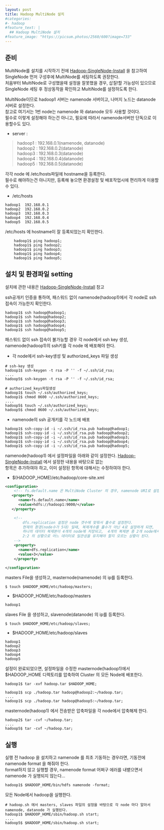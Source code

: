 ```yaml
---
layout: post
title: Hadoop MultiNode 설치
#categories:
#- hadoop
#feature_text: |
  ## Hadoop MultiNode 설치
#feature_image: "https://picsum.photos/2560/600?image=733"
---
```


## 준비
MultiNode를 설치를 시작하기 전에 [Hadoop-SingleNode-Install](/hadoop/2019/11/25/1-hadoop-singlenode-install/) 을 참고하여 SingleNode 먼저 구성후에 MultiNode를 세팅하도록 권장한다.  
처음부터 MultiNode로 구성했을때 설정을 잘못했을 경우, 삽질!할 가능성이 있으므로 SingleNode 세팅 후 정상동작을 확인하고 MultiNode를 설정하도록 한다.


MultiNode이므로  hadoop1 서버는 namenode 서버이고, 나머지 노드는 datanode 서버로 설정한다.  
참고로 여기서는  1번 node는 namenode 와 datanode 모두 사용할 것이다.  
필수로 이렇게 설정해야 하는건 아니고, 필요에 따라서 namenode서버만 단독으로 이용할수도 있다.  

* server : 
> hadoop1 : 192.168.0.1(namenode, datanode)  
> hadoop2 : 192.168.0.2(datanode)  
> hadoop3 : 192.168.0.3(datanode)  
> hadoop4 : 192.168.0.4(datanode)  
> hadoop5 : 192.168.0.5(datanode)  

각각  node 에 /etc/hosts파일에 hostname을 등록한다.  
필수로 해야하는건 아니지만, 등록해 놓으면 환경설정 및 배포작업시에 편리하게 이용할수 있다.  

* /etc/hosts

```shell
hadoop1  192.168.0.1
hadoop2  192.168.0.2
hadoop3  192.168.0.3  
hadoop4  192.168.0.4 
hadoop5  192.168.0.5
```

/etc/hosts 에  hostname이 잘 등록되었는지 확인한다.  

```shell
    hadoop1$ ping hadoop1;
    hadoop1$ ping hadoop2;
    hadoop1$ ping hadoop3;
    hadoop1$ ping hadoop4;
    hadoop1$ ping hadoop5;
```


## 설치 및 환경파일 setting
설치에 관한 내용은 [Hadoop-SingleNode-Install](/hadoop/2019/11/25/hadoop-singlenode-install/) 참고  

ssh공개키 인증을 통하여, 패스워드 없이 namenode(hadoop1)에서 각 node로 ssh 접속이 가능한지 확인한다.  

```shell
hadoop1$ ssh hadoop@hadoop1;
hadoop1$ ssh hadoop@hadoop2;
hadoop1$ ssh hadoop@hadoop3;
hadoop1$ ssh hadoop@hadoop4;
hadoop1$ ssh hadoop@hadoop5;
```

패스워드 없이 ssh 접속이 불가능할 경우 각 node에서 ssh key 생성, namenode(hadoop1)의 ssh키를 각 node 에 배포해야 한다.  

* 각 node에서 ssh-key생성 및 authorized_keys 파일 생성

 ```shell
 # ssh-key 생성
 hadoop1$ ssh-keygen -t rsa -P '' -f ~/.ssh/id_rsa;
 ....
 hadoop5$ ssh-keygen -t rsa -P '' -f ~/.ssh/id_rsa;

 # authorized_keys파일생성
 hadoop1$ touch ~/.ssh/authorized_keys;
 hadoop1$ chmod 0600 ~/.ssh/authorized_keys;
 ....
 hadoop5$ touch ~/.ssh/authorized_keys;
 hadoop5$ chmod 0600 ~/.ssh/authorized_keys;
 ```

* namenode의 ssh 공개키를 각 노드에 배포 

```shell
hadoop1$ ssh-copy-id -i ~/.ssh/id_rsa.pub hadoop@hadoop1;
hadoop1$ ssh-copy-id -i ~/.ssh/id_rsa.pub hadoop@hadoop2;
hadoop1$ ssh-copy-id -i ~/.ssh/id_rsa.pub hadoop@hadoop3;
hadoop1$ ssh-copy-id -i ~/.ssh/id_rsa.pub hadoop@hadoop4;
hadoop1$ ssh-copy-id -i ~/.ssh/id_rsa.pub hadoop@hadoop5;
```

namenode(hadoop1) 에서 설정파일을 아래와 같이 설정한다.
[Hadoop-SingleNode-Install](/hadoop/2019/11/25/hadoop-singlenode-install/) 에서 설정한 내용을 바탕으로 없는   
항목은 추가하여야 하고, 이미 설정된 항목에 대해서는 수정하여야 한다.  

* $(HADOOP_HOME)/etc/hadoop/core-site.xml  

``` xml
<configuration>
    <!-- fs.default.name 은 MultiNode Cluster 의 경우, namenode URI로 설정한다. -->  
   <property> 
      <name>fs.default.name</name> 
      <value>hdfs://hadoop1:9000/</value> 
   </property>

    <!-- 
        dfs.replication 설정은 node 갯수에 맞춰서 홀수로 설정한다. 
        현재의 환경(node수가 5대) 일때, 복제계수를 홀수가 아닌 4로 설정하게 되면,
        하나의 데이터 복제본이 4개의 node에 저장되고,  4개의 복제본 중 2개 node에서 데이터 일관성이 깨지게 된다면
        2:2 의 상황으로 어느 데이터로 일관성을 유지해야 할지 모르는 상황이 된다.
    -->
    <property>
      <name>dfs.replication</name>
      <value>3</value>
    </property>

</configuration>
```

masters File을 생성하고, masternode(namenode) 의 ip를 등록한다. 

```shell
$ touch $HADOOP_HOME/etc/hadoop/masters;
```

* $HADOOP_HOME/etc/hadoop/masters  

```shell
hadoop1
```

slaves File 을 생성하고, slavenode(datanode) 의 ip를 등록한다.  

```shell
$ touch $HADOOP_HOME/etc/hadoop/slaves;
```

* $HADOOP_HOME/etc/hadoop/slaves  

```shell
hadoop1
hadoop2
hadoop3
hadoop4
hadoop5
```

설정이 완료되었으면, 설정파일을 수정한 masternode(hadoop1)에서  $HADOOP_HOME 디렉토리를 압축하여 Cluster 의 모든 Node에 배포한다.  

```shell
hadoop1$ tar -xvf hadoop.tar $HADOOP_HOME;

hadoop1$ scp ./hadoop.tar hadoop@hadoop2:~/hadoop.tar;
....
hadoop1$ scp ./hadoop.tar hadoop@hadoop5:~/hadoop.tar;
```

masternode(hadoop1) 에서 전송받은 압축파일을 각 node에서 압축해제 한다.  

```shell
hadoop2$ tar -cvf ~/hadoop.tar;
....
hadoop5$ tar -cvf ~/hadoop.tar;
```

## 실행 
실행 전 hadoop 을 설치하고 namenode 를 최초 기동하는 경우라면, 기동전에 namenode format 을 해줘야 한다.  
format하지 않고 실행할 경우, namenode format 어쩌구 에러를 내뱉으면서 namenode 가 실행되지 않는다...  

```shell
hadoop1$ $HADOOP_HOME/bin/hdfs namenode -format;
```

모든 Node에서 hadoop을 실행한다. 

```shell
# hadoop.sh 에서 masters, slaves 파일의 설정을 바탕으로 각 node 마다 알아서 namenode, datanode 가 실행된다.
hadoop1$ $HADOOP_HOME/sbin/hadoop.sh start;
....
hadoop5$ $HADOOP_HOME/sbin/hadoop.sh start;
```
